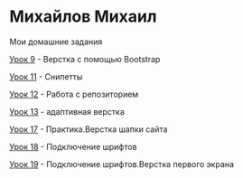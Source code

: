 

# Михайлов Михаил
Мои домашние задания


[Урок 9](https://mikhailrst.github.io/Lessen_9/ "Описание") - Верстка с помощью Bootstrap


[Урок 11](адрес "Описание") - Снипетты



[Урок 12](https://mikhailrst.github.io/Lessen/ "Моя готовая домашка") - Работа с репозиторием


[Урок 13](https://mikhailrst.github.io/Lessen_13/ "Описание") - адаптивная верстка


[Урок 17](https://mikhailrst.github.io/Lessen_17/ "Описание") - Практика.Верстка шапки сайта


[Урок 18](https://mikhailrst.github.io/Lessen_18/ "Описание") - Подключение шрифтов


[Урок 19](https://mikhailrst.github.io/Lessen_19/ "Описание") - Подключение шрифтов.Верстка первого экрана

